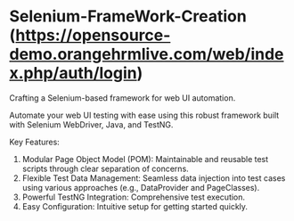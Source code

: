 # Selenium-FrameWork-Creation (https://opensource-demo.orangehrmlive.com/web/index.php/auth/login)
Crafting a Selenium-based framework for web UI automation.

Automate your web UI testing with ease using this robust framework built with Selenium WebDriver, Java, and TestNG.

Key Features:

1) Modular Page Object Model (POM): Maintainable and reusable test scripts through clear separation of concerns.
2) Flexible Test Data Management: Seamless data injection into test cases using various approaches (e.g., DataProvider and PageClasses).
3) Powerful TestNG Integration: Comprehensive test execution.
4) Easy Configuration: Intuitive setup for getting started quickly.
